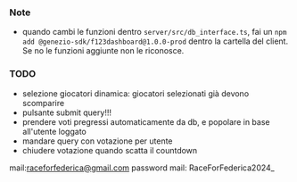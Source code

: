### Note
- quando cambi le funzioni dentro `server/src/db_interface.ts`, fai un `npm add @genezio-sdk/f123dashboard@1.0.0-prod` dentro la cartella del client. Se no le funzioni aggiunte non le riconosce.

### TODO
- selezione giocatori dinamica: giocatori selezionati già devono scomparire
- pulsante submit query!!!
- prendere voti pregressi automaticamente da db, e popolare in base all'utente loggato
- mandare query con votazione per utente
- chiudere votazione quando scatta il countdown

mail:raceforfederica@gmail.com
password mail: RaceForFederica2024_